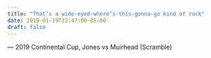 ```yaml
---
title: "That’s a wide-eyed-where’s-this-gonna-go kind of rock"
date: 2019-01-19T22:47:00-05:00
draft: false
---
```

— 2019 Continental Cup, Jones vs Muirhead (Scramble)
<!--more--> 

